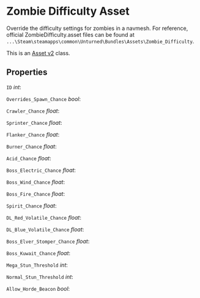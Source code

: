 Zombie Difficulty Asset
=======================

Override the difficulty settings for zombies in a navmesh. For reference, official ZombieDifficulty.asset files can be found at `...\Steam\steamapps\common\Unturned\Bundles\Assets\Zombie_Difficulty`.

This is an [Asset v2](AssetsV2.md) class.

Properties
----------

`ID` *int*:

`Overrides_Spawn_Chance` *bool*: 

`Crawler_Chance` *float*: 

`Sprinter_Chance` *float*: 

`Flanker_Chance` *float*: 

`Burner_Chance` *float*: 

`Acid_Chance` *float*: 

`Boss_Electric_Chance` *float*: 

`Boss_Wind_Chance` *float*: 

`Boss_Fire_Chance` *float*: 

`Spirit_Chance` *float*: 

`DL_Red_Volatile_Chance` *float*: 

`DL_Blue_Volatile_Chance` *float*: 

`Boss_Elver_Stomper_Chance` *float*: 

`Boss_Kuwait_Chance` *float*: 

`Mega_Stun_Threshold` *int*: 

`Normal_Stun_Threshold` *int*: 

`Allow_Horde_Beacon` *bool*: 
